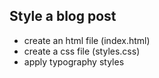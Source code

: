 ## Style a blog post

- create an html file (index.html)
- create a css file (styles.css)
- apply typography styles





